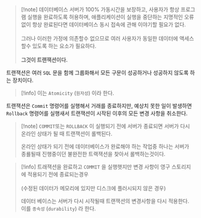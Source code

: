 
>[!note] 데이터베이스 서버가 $100\%$ 가동시간을 보장하고, 사용자가 항상 프로그램 실행을 완료하도록 허용하며, 애플리케이션이 실행을 중단하는 지명적인 오류 없이 항상 완료된다면 데이터베이스 동시 접속에 관해 이야기할 필요가 없다. <br><br>그러나 이러한 가정에 의존할수 없으므로 여러 사용자가 동일한 데이터에 액세스 할수 있도록 하는 요소가 필요하다.<br><br>**그것이 트랜잭션이다.**

트랜잭션은 여러 `SQL` 문을 함께 그룹화해서 모든 구문이 성공하거나 성공하지 않도록 하는 장치이다.

>[!info] 이는 `Atomicity` (`원자성`) 이라 한다.

트랜잭션은 `Commit` 명령어를 실행해서 거래를 종료하지만, 예상치 못한 일이 발생하면 `Rollback`  명령어를 실행새서 트랜잭션이 시작된 이후의 모든 변경 사항을 취소한다.

>[!note] `COMMIT`또는 `ROLLBACK` 이 실행되기 전에 서버가 종료되면 서버가 다시 온라인 상태가 될 때 트랜잭션이 롤백된다.
>
>온라인 상태가 되기 전에 데이터베이스가 완료해야 하는 작업중 하나는 서버가 종룔될때 진행중이던 불완전한 트랙잭션을 찾아서 롤백하는것이다.

>[!info] 트래잭션을 완료하고 `COMMIT`  을 실행햇지만 변경 사항이 영구 스토리지에 적용되기 전에 종료되는경우  <br><br>(수정된 데이터가 메모리에 있지만 디스크에 플러시되지 않은 경우)
>
> 데이터 베이스는 서버가 다시 시작될때 트랜잭션의 변경사항을 다시 적용한다. 이를 `종속성` (`durability`)  라 한다.




